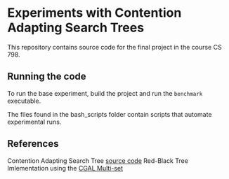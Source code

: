 # Experiments with Contention Adapting Search Trees

This repository contains source code for the final project in the course CS 798.

## Running the code

To run the base experiment, build the project and run the `benchmark` executable. 

The files found in the bash_scripts folder contain scripts that automate experimental runs.


## References


Contention Adapting Search Tree [source code](http://www.it.uu.se/research/group/languages/software/ca_tree/ca_tree_single_item_ops)
Red-Black Tree Imlementation using the [CGAL Multi-set](https://github.com/CGAL/cgal/blob/master/STL_Extension/include/CGAL/Multiset.h)

